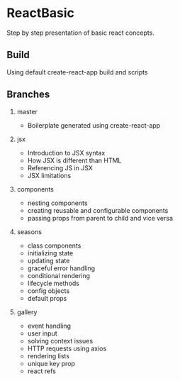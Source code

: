 # ReactBasic

Step by step presentation of basic react concepts. 

## Build

Using default create-react-app build and scripts

## Branches

1. master
    * Boilerplate generated using create-react-app

1. jsx
    * Introduction to JSX syntax 
    * How JSX is different than HTML
    * Referencing JS in JSX
    * JSX limitations

1. components
    * nesting components
    * creating reusable and configurable components
    * passing props from parent to child and vice versa

1. seasons
    * class components
    * initializing state
    * updating state
    * graceful error handling
    * conditional rendering
    * lifecycle methods
    * config objects
    * default props
    
1. gallery
    * event handling
    * user input
    * solving context issues
    * HTTP requests using axios
    * rendering lists
    * unique key prop
    * react refs
